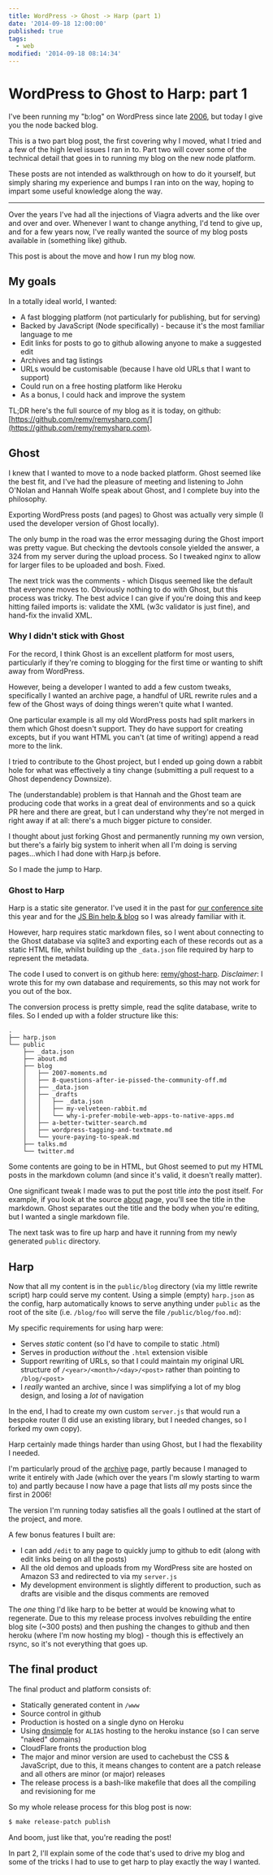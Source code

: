 ```yaml
---
title: WordPress -> Ghost -> Harp (part 1)
date: '2014-09-18 12:00:00'
published: true
tags:
  - web
modified: '2014-09-18 08:14:34'
---
```


# WordPress to Ghost to Harp: part 1

I've been running my "b:log" on WordPress since late [2006](/2006), but today I give you the node backed blog.

This is a two part blog post, the first covering why I moved, what I tried and a few of the high level issues I ran in to. Part two will cover some of the technical detail that goes in to running my blog on the new node platform.

These posts are not intended as walkthrough on how to do it yourself, but simply sharing my experience and bumps I ran into on the way, hoping to impart some useful knowledge along the way.

<!--more-->

---

Over the years I've had all the injections of Viagra adverts and the like over and over and over. Whenever I want to change anything, I'd tend to give up, and for a few years now, I've really wanted the source of my blog posts available in (something like) github.

This post is about the move and how I run my blog now.

## My goals

In a totally ideal world, I wanted:

- A fast blogging platform (not particularly for publishing, but for serving)
- Backed by JavaScript (Node specifically) - because it's the most familiar language to me
- Edit links for posts to go to github allowing anyone to make a suggested edit
- Archives and tag listings
- URLs would be customisable (because I have old URLs that I want to support)
- Could run on a free hosting platform like Heroku
- As a bonus, I could hack and improve the system

TL;DR here's the full source of my blog as it is today, on github: [https://github.com/remy/remysharp.com/](https://github.com/remy/remysharp.com).

## Ghost

I knew that I wanted to move to a node backed platform. Ghost seemed like the best fit, and I've had the pleasure of meeting and listening to John O'Nolan and Hannah Wolfe speak about Ghost, and I complete buy into the philosophy.

Exporting WordPress posts (and pages) to Ghost was actually very simple (I used the developer version of Ghost locally).

The only bump in the road was the error messaging during the Ghost import was pretty vague. But checking the devtools console yielded the answer, a 324 from my server during the upload process. So I tweaked nginx to allow for larger files to be uploaded and bosh. Fixed.

The next trick was the comments - which Disqus seemed like the default that everyone moves to. Obviously nothing to do with Ghost, but this process was tricky. The best advice I can give if you're doing this and keep hitting failed imports is: validate the XML (w3c validator is just fine), and hand-fix the invalid XML.

### Why I didn't stick with Ghost

For the record, I think Ghost is an excellent platform for most users, particularly if they're coming to blogging for the first time or wanting to shift away from WordPress.

However, being a developer I wanted to add a few custom tweaks, specifically I wanted an archive page, a handful of URL rewrite rules and a few of the Ghost ways of doing things weren't quite what I wanted.

One particular example is all my old WordPress posts had split markers in them which Ghost doesn't support. They do have support for creating excepts, but if you want HTML you can't (at time of writing) append a read more to the link.

I tried to contribute to the Ghost project, but I ended up going down a rabbit hole for what was effectively a tiny change (submitting a pull request to a Ghost dependency Downsize).

The (understandable) problem is that Hannah and the Ghost team are producing code that works in a great deal of environments and so a quick PR here and there are great, but I can understand why they're not merged in right away if at all: there's a much bigger picture to consider.

I thought about just forking Ghost and permanently running my own version, but there's a fairly big system to inherit when all I'm doing is serving pages...which I had done with Harp.js before.

So I made the jump to Harp.

### Ghost to Harp

Harp is a static site generator. I've used it in the past for [our conference site](http://2014.full-frontal.org) this year and for the [JS Bin help & blog](https://jsbin.com/help) so I was already familiar with it.

However, harp requires static markdown files, so I went about connecting to the Ghost database via sqlite3 and exporting each of these records out as a static HTML file, whilst building up the `_data.json` file required by harp to represent the metadata.

The code I used to convert is on github here: [remy/ghost-harp](https://github.com/remy/ghost-harp). _Disclaimer_: I wrote this for my own database and requirements, so this may not work for you out of the box.

The conversion process is pretty simple, read the sqlite database, write to files. So I ended up with a folder structure like this:

```nohighlight
.
├── harp.json
└── public
    ├── _data.json
    ├── about.md
    ├── blog
    │   ├── 2007-moments.md
    │   ├── 8-questions-after-ie-pissed-the-community-off.md
    │   ├── _data.json
    │   ├── _drafts
    │   │   ├── _data.json
    │   │   ├── my-velveteen-rabbit.md
    │   │   └── why-i-prefer-mobile-web-apps-to-native-apps.md
    │   ├── a-better-twitter-search.md
    │   ├── wordpress-tagging-and-textmate.md
    │   └── youre-paying-to-speak.md
    ├── talks.md
    └── twitter.md
```

Some contents are going to be in HTML, but Ghost seemed to put my HTML posts in the markdown column (and since it's valid, it doesn't really matter).

One significant tweak I made was to put the post title _into_ the post itself. For example, if you look at the source [about](https://github.com/remy/remysharp.com/blob/main/public/about.md) page, you'll see the title in the markdown. Ghost separates out the title and the body when you're editing, but I wanted a single markdown file.

The next task was to fire up harp and have it running from my newly generated `public` directory.

## Harp

Now that all my content is in the `public/blog` directory (via my little rewrite script) harp could serve my content. Using a simple (empty) `harp.json` as the config, harp automatically knows to serve anything under `public` as the root of the site (i.e. `/blog/foo` will serve the file `/public/blog/foo.md`):

My specific requirements for using harp were:

- Serves _static_ content (so I'd have to compile to static .html)
- Serves in production _without_ the `.html` extension visible
- Support rewriting of URLs, so that I could maintain my original URL structure of `/<year>/<month>/<day>/<post>` rather than pointing to `/blog/<post>`
- I _really_ wanted an archive, since I was simplifying a lot of my blog design, and losing a _lot_ of navigation

In the end, I had to create my own custom `server.js` that would run a bespoke router (I did use an existing library, but I needed changes, so I forked my own copy).

Harp certainly made things harder than using Ghost, but I had the flexability I needed.

I'm particularly proud of the [archive](/archive) page, partly because I managed to write it entirely with Jade (which over the years I'm slowly starting to warm to) and partly because I now have a page that lists _all_ my posts since the first in 2006!

The version I'm running today satisfies all the goals I outlined at the start of the project, and more.

A few bonus features I built are:

- I can add `/edit` to any page to quickly jump to github to edit (along with edit links being on all the posts)
- All the old demos and uploads from my WordPress site are hosted on Amazon S3 and redirected to via my `server.js`
- My development environment is slightly different to production, such as drafts are visible and the disqus comments are removed

The _one_ thing I'd like harp to be better at would be knowing what to regenerate. Due to this my release process involves rebuilding the entire blog site (~300 posts) and then pushing the changes to github and then heroku (where I'm now hosting my blog) - though this is effectively an rsync, so it's not everything that goes up.

## The final product

The final product and platform consists of:

- Statically generated content in `/www`
- Source control in github
- Production is hosted on a single dyno on Heroku
- Using [dnsimple](https://dnsimple.com/r/5bc02f2ef8976f) for `ALIAS` hosting to the heroku instance (so I can serve "naked" domains)
- CloudFlare fronts the production blog
- The major and minor version are used to cachebust the CSS & JavaScript, due to this, it means changes to content are a patch release and all others are minor (or major) releases
- The release process is a bash-like makefile that does all the compiling and revisioning for me

So my whole release process for this blog post is now:

```bash
$ make release-patch publish
```

And boom, just like that, you're reading the post!

In part 2, I'll explain some of the code that's used to drive my blog and some of the tricks I had to use to get harp to play exactly the way I wanted.
